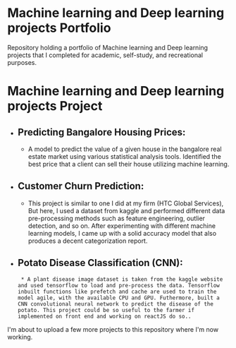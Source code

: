 # Machine learning and Deep learning projects Portfolio

Repository holding a portfolio of Machine learning and Deep learning projects that I completed for academic, self-study, and recreational purposes.


# Machine learning and Deep learning projects Project
* ## Predicting Bangalore Housing Prices:
     * A model to predict the value of a given house in the bangalore real estate market using various statistical analysis tools. Identified the best price that a client can sell their house utilizing machine learning.

* ## Customer Churn Prediction:

     * This project is similar to one I did at my firm (HTC Global Services), But here, I used a dataset from kaggle and performed different data pre-processing methods such as feature engineering, outlier detection, and so on. After experimenting with different machine learning models, I came up with a solid accuracy model that also produces a decent categorization report.
 
 * ## Potato Disease Classification (CNN):

        * A plant disease image dataset is taken from the kaggle website and used tensorflow to load and pre-process the data. Tensorflow inbuilt functions like prefetch and cache are used to train the model agile, with the available CPU and GPU. Futhermore, built a CNN convolutional neural network to predict the disease of the potato. This project could be so useful to the farmer if implemented on front end and working on reactJS do so..
 
 
I'm about to upload a few more projects to this repository where I'm now working.
